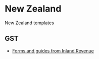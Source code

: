 # New Zealand

New Zealand templates

## GST 

* [Forms and guides from Inland Revenue](https://www.classic.ird.govt.nz/forms-guides/)

